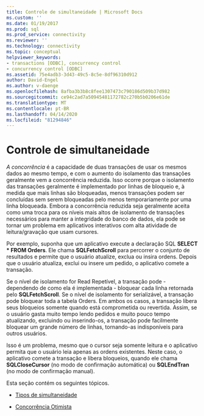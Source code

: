 ```yaml
---
title: Controle de simultaneidade | Microsoft Docs
ms.custom: ''
ms.date: 01/19/2017
ms.prod: sql
ms.prod_service: connectivity
ms.reviewer: ''
ms.technology: connectivity
ms.topic: conceptual
helpviewer_keywords:
- transactions [ODBC], concurrency control
- concurrency control [ODBC]
ms.assetid: 75e4adb3-3d43-49c5-8c5e-8df96310d912
author: David-Engel
ms.author: v-daenge
ms.openlocfilehash: 8afba3b3b8c8fee1307473c790186d509b37d982
ms.sourcegitcommit: ce94c2ad7a50945481172782c270b5b0206e61de
ms.translationtype: MT
ms.contentlocale: pt-BR
ms.lasthandoff: 04/14/2020
ms.locfileid: "81294846"
---
```

# <a name="concurrency-control"></a>Controle de simultaneidade
*A concorrência* é a capacidade de duas transações de usar os mesmos dados ao mesmo tempo, e com o aumento do isolamento das transações geralmente vem a concorrência reduzida. Isso ocorre porque o isolamento das transações geralmente é implementado por linhas de bloqueio e, à medida que mais linhas são bloqueadas, menos transações podem ser concluídas sem serem bloqueadas pelo menos temporariamente por uma linha bloqueada. Embora a concorrência reduzida seja geralmente aceita como uma troca para os níveis mais altos de isolamento de transações necessários para manter a integridade do banco de dados, ela pode se tornar um problema em aplicativos interativos com alta atividade de leitura/gravação que usam cursores.  
  
 Por exemplo, suponha que um aplicativo execute a declaração SQL **SELECT \* FROM Orders**. Ele chama **SQLFetchScroll** para percorrer o conjunto de resultados e permite que o usuário atualize, exclua ou insira ordens. Depois que o usuário atualiza, exclui ou insere um pedido, o aplicativo comete a transação.  
  
 Se o nível de isolamento for Read Repetível, a transação pode - dependendo de como ela é implementada - bloquear cada linha retornada pelo **SQLFetchScroll**. Se o nível de isolamento for serializável, a transação pode bloquear toda a tabela Orders. Em ambos os casos, a transação libera seus bloqueios somente quando está comprometida ou revertida. Assim, se o usuário gasta muito tempo lendo pedidos e muito pouco tempo atualizando, excluindo ou inserindo-os, a transação pode facilmente bloquear um grande número de linhas, tornando-as indisponíveis para outros usuários.  
  
 Isso é um problema, mesmo que o cursor seja somente leitura e o aplicativo permita que o usuário leia apenas as ordens existentes. Neste caso, o aplicativo comete a transação e libera bloqueios, quando ele chama **SQLCloseCursor** (no modo de confirmação automática) ou **SQLEndTran** (no modo de confirmação manual).  
  
 Esta seção contém os seguintes tópicos.  
  
-   [Tipos de simultaneidade](../../../odbc/reference/develop-app/concurrency-types.md)  
  
-   [Concorrência Otimista](../../../odbc/reference/develop-app/optimistic-concurrency.md)
